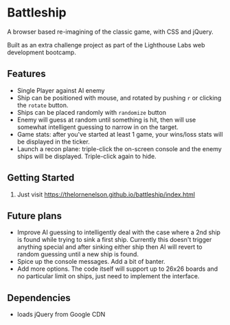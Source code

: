 # Battleship

A browser based re-imagining of the classic game, with CSS and jQuery.

Built as an extra challenge project as part of the Lighthouse Labs web development bootcamp.

## Features

- Single Player against AI enemy
- Ship can be positioned with mouse, and rotated by pushing `r` or clicking the `rotate` button.
- Ships can be placed randomly with `randomize` button
- Enemy will guess at random until something is hit, then will use somewhat intelligent guessing to narrow in on the target.
- Game stats: after you've started at least 1 game, your wins/loss stats will be displayed in the ticker.
- Launch a recon plane: triple-click the on-screen console and the enemy ships will be displayed. Triple-click again to hide.

## Getting Started

1. Just visit https://thelornenelson.github.io/battleship/index.html

## Future plans

- Improve AI guessing to intelligently deal with the case where a 2nd ship is found while trying to sink a first ship. Currently this doesn't trigger anything special and after sinking either ship then AI will revert to random guessing until a new ship is found.
- Spice up the console messages. Add a bit of banter.
- Add more options. The code itself will support up to 26x26 boards and no particular limit on ships, just need to implement the interface.

## Dependencies

- loads jQuery from Google CDN
